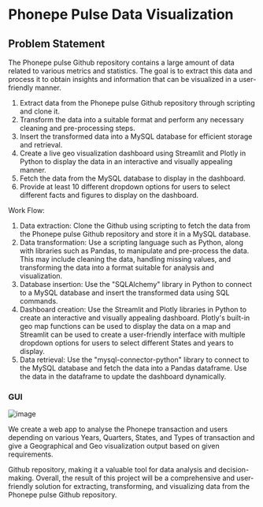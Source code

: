 # Phonepe Pulse Data Visualization
## Problem Statement
The Phonepe pulse Github repository contains a large amount of data related to various metrics and statistics. The goal is to extract this data and process it to obtain insights and information that can be visualized in a user-friendly manner.

1. Extract data from the Phonepe pulse Github repository through scripting and clone it.
2. Transform the data into a suitable format and perform any necessary cleaning and pre-processing steps.
3. Insert the transformed data into a MySQL database for efficient storage and retrieval.
4. Create a live geo visualization dashboard using Streamlit and Plotly in Python to display the data in an interactive and visually appealing manner.
5. Fetch the data from the MySQL database to display in the dashboard.
6. Provide at least 10 different dropdown options for users to select different facts and figures to display on the dashboard.

Work Flow:
1. Data extraction: Clone the Github using scripting to fetch the data from the Phonepe pulse Github repository and store it in a MySQL database.
2. Data transformation: Use a scripting language such as Python, along with libraries such as Pandas, to manipulate and pre-process the data. This may include cleaning the data, handling missing values, and transforming the data into a format suitable for analysis and visualization.
3. Database insertion: Use the "SQLAlchemy" library in Python to connect to a MySQL database and insert the transformed data using SQL commands.
4. Dashboard creation: Use the Streamlit and Plotly libraries in Python to create an interactive and visually appealing dashboard. Plotly's built-in geo map functions can be used to display the data on a map and Streamlit can be used to create a user-friendly interface with multiple dropdown options for users to select different States and years to display.
5. Data retrieval: Use the "mysql-connector-python" library to connect to the MySQL database and fetch the data into a Pandas dataframe. Use the data in the dataframe to update the dashboard dynamically.

### GUI
![image](https://github.com/Subash0812/phonepe_pulse_data_visualization/assets/125037396/0f71f79a-0b42-4616-b7ff-f3daa83254f3)


We create a web app to analyse the Phonepe transaction and users depending on various Years, Quarters, States, and Types of transaction and give a Geographical and Geo visualization output based on given requirements.

Github repository, making it a valuable tool for data analysis and decision-making. Overall, the result of this project will be a comprehensive and user-friendly solution for extracting, transforming, and visualizing data from the Phonepe pulse Github repository.
